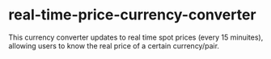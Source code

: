 # real-time-price-currency-converter
This currency converter updates to real time spot prices (every 15 minuites), allowing users to know the real price of a certain currency/pair. 
